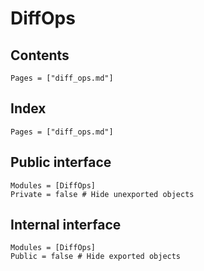 # DiffOps

## Contents
```@contents
Pages = ["diff_ops.md"]
```

## Index
```@index
Pages = ["diff_ops.md"]
```

## Public interface
```@autodocs
Modules = [DiffOps]
Private = false # Hide unexported objects
```

## Internal interface
```@autodocs
Modules = [DiffOps]
Public = false # Hide exported objects
```
